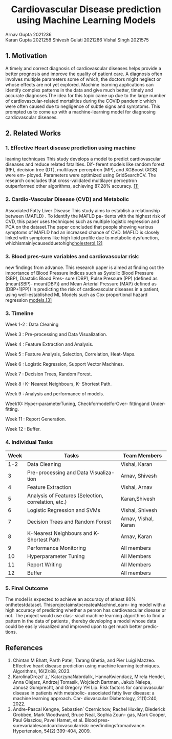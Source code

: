 ﻿<H1 align = "center">Cardiovascular Disease prediction using Machine Learning Models</H1>

Arnav Gupta
2021236  
Karan Gupta 
2021258
Shivesh Gulati 
2021286 
Vishal Singh 
2021575

## 1. Motivation

A timely and correct diagnosis of cardiovascular diseases helps provide a better prognosis and improve the quality of patient care. A diagnosis often involves multiple parameters some of which, the doctors might neglect or whose effects are not yet explored. Machine learning applications can identify complex patterns in the data and give much better, timely and accurate diagnoses.The idea for this topic came up due to the large number of cardiovascular-related mortalities during the COVID pandemic which were often caused due to negligence of subtle signs and symptoms. This prompted us to come up with a machine-learning model for diagnosing cardiovascular diseases.

## 2. Related Works
### 1. Effective Heart disease prediction using machine

leaning techniques This study develops a model to predict cardiovascular diseases and reduce related fatalities. Dif- ferent models like random forest (RF), decision tree (DT), multilayer perceptron (MP), and XGBoost (XGB) were em- ployed. Parameters were optimized using GridSearchCV. The research concludes that cross-validated multilayer perceptron outperformed other algorithms, achieving 87.28% accuracy. [\[1\]](#_page0_x317.25_y583.04)

### 2. Cardio-Vascular Disease (CVD) and Metabolic

Associated Fatty Liver Disease This study aims to establish a relationship between (MAFLD) . To identify the MAFLD pa- tients with the highest risk of CVD, this paper uses techniques such as multiple logistic regression and PCA on the dataset.The paper concluded that people showing various symptoms of MAFLD had an increased chance of CVD. MAFLD is closely linked with symptoms like high lipid profile due to metabolic dysfunction, whichismainlycausedduetohigh[cholesterol.\[2\]](#_page0_x317.25_y617.91)

### 3. Blood pres-sure variables and cardiovascular risk:

new findings from advance. This research paper is aimed at finding out the importance of Blood Pressure indices such as Systolic Blood Pressure (SBP), Diastolic Blood Pres- sure (DBP), Pulse Pressure (PP) (defined as (mean(SBP)- mean(DBP)) and Mean Arterial Pressure (MAP) defined as (DBP+1(PP)) in predicting the risk of cardiovascular diseases in a patient, using well-established ML Models such as Cox proportional hazard regression [models.\[3\]](#_page0_x317.25_y683.80)

### 3. Timeline

Week 1-2 : Data Cleaning

Week 3 : Pre-processing and Data Visualization.

Week 4 : Feature Extraction and Analysis.

Week 5 : Feature Analysis, Selection, Correlation, Heat-Maps.

Week 6 : Logistic Regression, Support Vector Machines.

Week 7 : Decision Trees, Random Forest.

Week 8 : K- Nearest Neighbours, K- Shortest Path.

Week 9 : Analysis and performance of models.

Week10: Hyper-parameterTuning, CheckformodelforOver- fittingand Under-fitting.

Week 11 : Report Generation.

Week 12 : Buffer.

### 4. Individual Tasks



|Week|Tasks|Team Members|
| - | - | - |
|1-2|Data Cleaning|Vishal, Karan|
|3|Pre-processing and Data Visualiza- tion|Arnav, Shivesh|
|4|Feature Extraction|Vishal, Arnav|
|5|Analysis of Features (Selection, correlation, etc.)|Karan,Shivesh|
|6|Logistic Regression and SVMs|Vishal, Shivesh|
|7|Decision Trees and Random Forest|Arnav, Vishal, Karan|
|8|K-Nearest Neighbours and K- Shortest Path|Arnav, Karan|
|9|Performance Monitoring|All members|
|10|Hyperparameter Tuning|All Members|
|11|Report Writing|All Members|
|12|Buffer|All members|

### 5. Final Outcome

The model is expected to achieve an accuracy of atleast 80% onthetestdataset. ThisprojectaimstocreateaMachineLearn- ing model with a high accuracy of predicting whether a person has cardiovascular disease or not. The project would use clas- sical machine learning algorithms to find a pattern in the data of patients , thereby developing a model whose data could be easily visualized and improved upon to get much better predic- tions.

## References

1. Chintan<a name="_page0_x317.25_y583.04"></a> M Bhatt, Parth Patel, Tarang Ghetia, and Pier Luigi Mazzeo. Effective heart disease prediction using machine learning techniques. Algorithms, 16(2):88, 2023.
2. KarolinaDrozd˙<a name="_page0_x317.25_y617.91"></a> z,˙ KatarzynaNabrdalik, HannaKwiendacz, Mirela Hendel, Anna Olejarz, Andrzej Tomasik, Wojciech Bartman, Jakub Nalepa, Janusz Gumprecht, and Gregory YH Lip. Risk factors for cardiovascular disease in patients with metabolic- associated fatty liver disease: a machine learning approach. Car- diovascular Diabetology, 21(1):240, 2022.
3. Andre-Pascal Kengne, Sebastien´ Czernichow, Rachel Huxley, Diederick Grobbee, Mark Woodward, Bruce Neal, Sophia Zoun- gas, Mark Cooper, Paul Glasziou, Pavel Hamet, et al. Blood pres- surevariablesandcardiovascularrisk: newfindingsfromadvance. Hypertension, 54(2):399–404, 2009.

